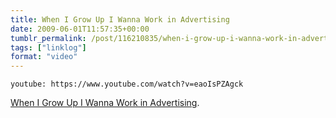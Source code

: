 ```yaml
---
title: When I Grow Up I Wanna Work in Advertising
date: 2009-06-01T11:57:35+00:00
tumblr_permalink: /post/116210835/when-i-grow-up-i-wanna-work-in-advertising
tags: ["linklog"]
format: "video"
---
```


`youtube: https://www.youtube.com/watch?v=eaoIsPZAgck`

[When I Grow Up I Wanna Work in Advertising][1].

[1]: https://www.youtube.com/watch?v=eaoIsPZAgck
